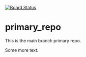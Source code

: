 [![Board Status](https://dev.azure.com/mtirionDevOpsGithub/19fcec18-c2ba-40b4-a272-3a943fdb86c9/3503bee1-94a6-426d-bb6c-57d004fa4f7e/_apis/work/boardbadge/31847cf3-f624-405e-9908-4466a2934479)](https://dev.azure.com/mtirionDevOpsGithub/19fcec18-c2ba-40b4-a272-3a943fdb86c9/_boards/board/t/3503bee1-94a6-426d-bb6c-57d004fa4f7e/Microsoft.RequirementCategory)
# primary_repo

This is the main branch primary repo.

Some more text.

